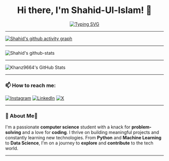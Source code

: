 <h1 align="center">Hi there, I'm Shahid-Ul-Islam! 👋</h1>


<p align="center">
  <a href="https://github.com/Khanz9664"><img src="https://readme-typing-svg.herokuapp.com?size=24&center=true&vCenter=true&width=500&lines=Passionate+CS+Student;AI+and+ML+Enthusiast;Exploring+Data+Science" alt="Typing SVG" /></a>
</p>

---

[![Shahid's github activity graph](https://github-readme-activity-graph.vercel.app/graph?username=Khanz9664&theme=github-compact)](https://github.com/Khanz9664/github-readme-activity-graph)

---

![Shahid's github-stats](https://stats.dooboo.io/api/github-stats-advanced?login=Khanz9664)

---

<img src="https://github-readme-streak-stats.herokuapp.com/?user=Khanz9664&theme=tokyonight&hide_border=true" alt="Khanz9664's GitHub Stats" />

---

### 📫 How to reach me:
[![Instagram](https://img.shields.io/badge/Instagram-%23E4405F.svg?logo=Instagram&logoColor=white)](https://instagram.com/shaddy9664) [![LinkedIn](https://img.shields.io/badge/LinkedIn-%230077B5.svg?logo=linkedin&logoColor=white)](https://linkedin.com/in/shahid-ul-islam-13650998) [![X](https://img.shields.io/badge/X-black.svg?logo=X&logoColor=white)](https://x.com/Shaddy9664) 

---

### 🚀 About Me👋 
I'm a passionate **computer science** student with a knack for **problem-solving** and a love for **coding**. I thrive on building meaningful projects and constantly learning new technologies. From **Python** and **Machine Learning** to **Data Science**, I'm on a journey to **explore** and **contribute** to the tech world.

---
